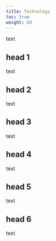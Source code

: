 ```yaml
---
title: Technology
toc: true
weight: 60
---
```

text

## head 1

text

## head 2

text

## head 3

text

## head 4

text

## head 5

text

## head 6

text

